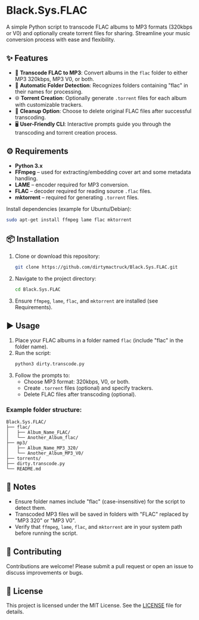 # Black.Sys.FLAC

A simple Python script to transcode FLAC albums to MP3 formats (320kbps or V0) and optionally create torrent files for sharing. Streamline your music conversion process with ease and flexibility.

## ✨ Features

- 🎵 **Transcode FLAC to MP3**: Convert albums in the `flac` folder to either MP3 320kbps, MP3 V0, or both.
- 📂 **Automatic Folder Detection**: Recognizes folders containing "flac" in their names for processing.
- 🌐 **Torrent Creation**: Optionally generate `.torrent` files for each album with customizable trackers.
- 🧹 **Cleanup Option**: Choose to delete original FLAC files after successful transcoding.
- 🖥️ **User-Friendly CLI**: Interactive prompts guide you through the transcoding and torrent creation process.

## ⚙️ Requirements

- **Python 3.x**
- **FFmpeg** – used for extracting/embedding cover art and some metadata handling.
- **LAME** – encoder required for MP3 conversion.
- **FLAC** – decoder required for reading source `.flac` files.
- **mktorrent** – required for generating `.torrent` files.

Install dependencies (example for Ubuntu/Debian):
```bash
sudo apt-get install ffmpeg lame flac mktorrent
```

## 📦 Installation

1. Clone or download this repository:
   ```bash
   git clone https://github.com/dirtymactruck/Black.Sys.FLAC.git
   ```
2. Navigate to the project directory:
   ```bash
   cd Black.Sys.FLAC
   ```
3. Ensure `ffmpeg`, `lame`, `flac`, and `mktorrent` are installed (see Requirements).

## ▶️ Usage

1. Place your FLAC albums in a folder named `flac` (include "flac" in the folder name).
2. Run the script:
   ```bash
   python3 dirty.transcode.py
   ```
3. Follow the prompts to:
   - Choose MP3 format: 320kbps, V0, or both.
   - Create `.torrent` files (optional) and specify trackers.
   - Delete FLAC files after transcoding (optional).

### Example folder structure:
```
Black.Sys.FLAC/
├── flac/
│   ├── Album_Name_FLAC/
│   └── Another_Album_flac/
├── mp3/
│   ├── Album_Name_MP3_320/
│   └── Another_Album_MP3_V0/
├── torrents/
├── dirty.transcode.py
└── README.md
```

## 📝 Notes

- Ensure folder names include "flac" (case-insensitive) for the script to detect them.
- Transcoded MP3 files will be saved in folders with "FLAC" replaced by "MP3 320" or "MP3 V0".
- Verify that `ffmpeg`, `lame`, `flac`, and `mktorrent` are in your system path before running the script.

## 🤝 Contributing

Contributions are welcome! Please submit a pull request or open an issue to discuss improvements or bugs.

## 📜 License

This project is licensed under the MIT License. See the [LICENSE](LICENSE) file for details.
